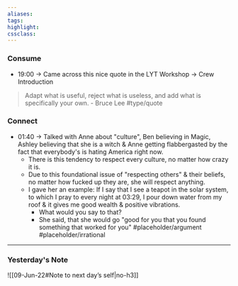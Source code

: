 ```yaml
---
aliases:  
tags:
highlight:  
cssclass:
---
```

### Consume
- 19:00 → Came across this nice quote in the LYT Workshop → Crew Introduction
> Adapt what is useful, reject what is useless, and add what is specifically your own. 
> \- Bruce Lee #type/quote

### Connect
- 01:40 → Talked with Anne about "culture", Ben believing in Magic, Ashley believing that she is a witch & Anne getting flabbergasted by the fact that everybody's is hating America right now.
	- There is this tendency to respect every culture, no matter how crazy it is.
	- Due to this foundational issue of "respecting others" & their beliefs, no matter how fucked up they are, she will respect anything.
	- I gave her an example: If I say that I see a teapot in the solar system, to which I pray to every night at 03:29, I pour down water from my roof & it gives me good wealth & positive vibrations.
		- What would you say to that?
		- She said, that she would go "good for you that you found something that worked for you" #placeholder/argument #placeholder/irrational

--- 
### Yesterday's Note
 ![[09-Jun-22#Note to next day’s self|no-h3]]

